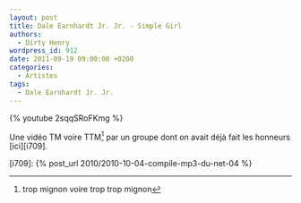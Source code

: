 ```yaml
---
layout: post
title: Dale Earnhardt Jr. Jr. - Simple Girl
authors:
  - Dirty Henry
wordpress_id: 912
date: 2011-09-19 09:00:00 +0200
categories:
  - Artistes
tags:
  - Dale Earnhardt Jr. Jr.
---
```


{% youtube 2sqqSRoFKmg %}

Une vidéo TM voire TTM[^1] par un groupe dont on avait déjà fait les honneurs
[ici][i709].

[^1]: trop mignon voire trop trop mignon

[i709]: {% post_url 2010/2010-10-04-compile-mp3-du-net-04 %}

